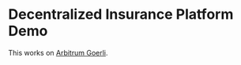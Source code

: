 # Decentralized  Insurance Platform Demo

This works on [Arbitrum Goerli](https://www.alchemy.com/overviews/arbitrum-nitro-testnet).